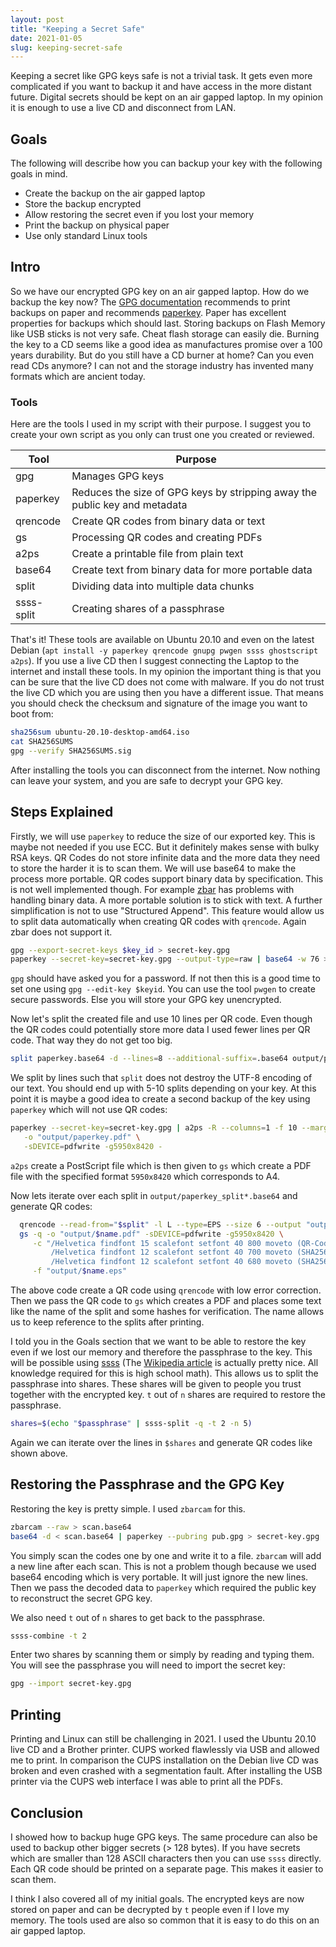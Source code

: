 ```yaml
---
layout: post
title: "Keeping a Secret Safe"
date: 2021-01-05
slug: keeping-secret-safe
---
```


Keeping a secret like GPG keys safe is not a trivial task. It gets even more complicated if you want to backup it and have access in the more distant future. Digital secrets should be kept on an air gapped laptop. In my opinion it is enough to use a live CD and disconnect from LAN.

## Goals

The following will describe how you can backup your key with the following goals in mind.

* Create the backup on the air gapped laptop
* Store the backup encrypted
* Allow restoring the secret even if you lost your memory
* Print the backup on physical paper
* Use only standard Linux tools

## Intro

So we have our encrypted GPG key on an air gapped laptop. How do we backup the key now? 
The [GPG documentation](https://gnupg.org/documentation/manuals/gnupg-devel/Operational-GPG-Commands.html#Operational-GPG-Commands) recommends to print backups on paper and recommends [paperkey](https://www.jabberwocky.com/software/paperkey/). Paper has excellent properties for backups which should last. Storing backups on Flash Memory like USB sticks is not very safe. Cheat flash storage can easily die. Burning the key to a CD seems like a good idea as manufactures promise over a 100 years durability. But do you still have a CD burner at home? Can you even read CDs anymore? I can not and the storage industry has invented many formats which are ancient today.

### Tools

Here are the tools I used in my script with their purpose. I suggest you to create your own script as you only can trust one you created or reviewed.

|Tool|Purpose|
|---|---|
|gpg|Manages GPG keys|
|paperkey|Reduces the size of GPG keys by stripping away the public key and metadata|
|qrencode|Create QR codes from binary data or text|
|gs|Processing QR codes and creating PDFs|
|a2ps|Create a printable file from plain text|
|base64|Create text from binary data for more portable data|
|split|Dividing data into multiple data chunks|
|ssss-split|Creating shares of a passphrase|

That's it! These tools are available on Ubuntu 20.10 and even on the latest Debian (`apt install -y paperkey qrencode gnupg pwgen ssss ghostscript a2ps`). If you use a live CD then I suggest connecting the Laptop to the internet and install these tools. In my opinion the important thing is that you can be sure that the live CD does not come with malware. If you do not trust the live CD which you are using then you have a different issue. That means you should check the checksum and signature of the image you want to boot from:

```bash
sha256sum ubuntu-20.10-desktop-amd64.iso
cat SHA256SUMS
gpg --verify SHA256SUMS.sig
```

After installing the tools you can disconnect from the internet. Now nothing can leave your system, and you are safe to decrypt your GPG key. 

## Steps Explained

Firstly, we will use `paperkey` to reduce the size of our exported key. This is maybe not needed if you use ECC. But it definitely makes sense with bulky RSA keys. QR Codes do not store infinite data and the more data they need to store the harder it is to scan them. We will use base64 to make the process more portable. QR codes support binary data by specification. This is not well implemented though. For example [zbar](http://zbar.sourceforge.net/) has problems with handling binary data. A more portable solution is to stick with text. A further simplification is not to use "Structured Append". This feature would allow us to split data automatically when creating QR codes with `qrencode`. Again zbar does not support it.

```bash
gpg --export-secret-keys $key_id > secret-key.gpg
paperkey --secret-key=secret-key.gpg --output-type=raw | base64 -w 76 > paperkey.base64
```

`gpg` should have asked you for a password. If not then this is a good time to set one using `gpg --edit-key $keyid`. You can use the tool `pwgen` to create secure passwords. Else you will store your GPG key unencrypted.

Now let's split the created file and use 10 lines per QR code. Even though the QR codes could potentially store more data I used fewer lines per QR code. That way they do not get too big.

```bash
split paperkey.base64 -d --lines=8 --additional-suffix=.base64 output/paperkey_split
```

We split by lines such that `split` does not destroy the UTF-8 encoding of our text. You should end up with 5-10 splits depending on your key. At this point it is maybe a good idea to create a second backup of the key using `paperkey` which will not use QR codes:

```bash
paperkey --secret-key=secret-key.gpg | a2ps -R --columns=1 -f 10 --margin=0 --no-header -o - | gs \
   -o "output/paperkey.pdf" \
   -sDEVICE=pdfwrite -g5950x8420 -
```

`a2ps` create a PostScript file which is then given to `gs` which create a PDF file with the specified format `5950x8420` which corresponds to A4.

Now lets iterate over each split in `output/paperkey_split*.base64` and generate QR codes:

```bash
  qrencode --read-from="$split" -l L --type=EPS --size 6 --output "output/$name.eps"
  gs -q -o "output/$name.pdf" -sDEVICE=pdfwrite -g5950x8420 \
     -c "/Helvetica findfont 15 scalefont setfont 40 800 moveto (QR-Code $name) show
         /Helvetica findfont 12 scalefont setfont 40 700 moveto (SHA256 of split: $split_sum) show
         /Helvetica findfont 12 scalefont setfont 40 680 moveto (SHA256 of paperkey: $paperkey_sum) show" \
     -f "output/$name.eps"
```

The above code create a QR code using `qrencode` with low error correction. Then we pass the QR code to `gs` which creates a PDF and places some text like the name of the split and some hashes for verification. The name allows us to keep reference to the splits after printing.

I told you in the Goals section that we want to be able to restore the key even if we lost our memory and therefore the passphrase to the key. This will be possible using [ssss](http://point-at-infinity.org/ssss/) (The [Wikipedia article](https://en.wikipedia.org/wiki/Shamir%27s_Secret_Sharing) is actually pretty nice. All knowledge required for this is high school math).  This allows us to split the passphrase into shares. These shares will be given to people you trust together with the encrypted key. `t` out of `n` shares are required to restore the passphrase.

```bash
shares=$(echo "$passphrase" | ssss-split -q -t 2 -n 5) 
```

Again we can iterate over the lines in `$shares` and generate QR codes like shown above.


## Restoring the Passphrase and the GPG Key

Restoring the key is pretty simple. I used `zbarcam` for this.

```bash
zbarcam --raw > scan.base64
base64 -d < scan.base64 | paperkey --pubring pub.gpg > secret-key.gpg
```

You simply scan the codes one by one and write it to a file. `zbarcam` will add a new line after each scan. This is not a problem though because we used base64 encoding which is very portable. It will just ignore the new lines. Then we pass the decoded data to `paperkey` which required the public key to reconstruct the secret GPG key.

We also need `t` out of `n` shares to get back to the passphrase.

```bash
ssss-combine -t 2
```

Enter two shares by scanning them or simply by reading and typing them. You will see the passphrase you will need to import the secret key:

```bash
gpg --import secret-key.gpg
```

## Printing

Printing and Linux can still be challenging in 2021. I used the Ubuntu 20.10 live CD and a Brother printer. CUPS worked flawlessly via USB and allowed me to print. In comparison the CUPS installation on the Debian live CD was broken and even crashed with a segmentation fault.
After installing the USB printer via the CUPS web interface I was able to print all the PDFs.

## Conclusion

I showed how to backup huge GPG keys. The same procedure can also be used to backup other bigger secrets (> 128 bytes). If you have secrets which are smaller than 128 ASCII characters then you can use `ssss` directly.
Each QR code should be printed on a separate page. This makes it easier to scan them.

I think I also covered all of my initial goals. The encrypted keys are now stored on paper and can be decrypted by `t` people even if I love my memory. The tools used are also so common that it is easy to do this on an air gapped laptop.